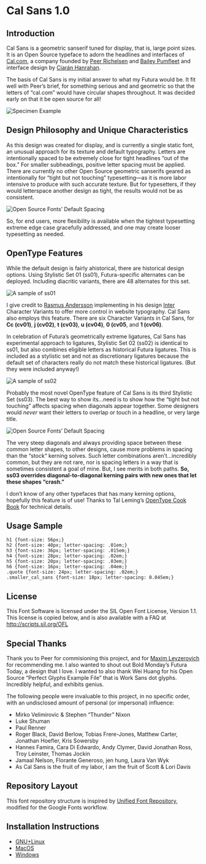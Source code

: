 # Cal Sans 1.0

## Introduction
Cal Sans is a geometric sanserif tuned for display, that is, large point sizes. It is an Open Source typeface to adorn the headlines and interfaces of [Cal.com](https://cal.com/), a company founded by [Peer Richelsen](https://twitter.com/peer_rich) and [Bailey Pumfleet](https://twitter.com/BaileyPumfleet) and interface design by [Ciarán Hanrahan](https://twitter.com/CiaranHan).

The basis of Cal Sans is my initial answer to what my Futura would be. It fit well with Peer’s brief, for something serious and and geometric so that the letters of “cal.com” would have circular shapes throughout. It was decided early on that it be open source for all!

![Specimen Example](calendso/font/documentation/images/blog-specimen.jpg)


## Design Philosophy and Unique Characteristics
As this design was created for display, and is currently a single static font, an unusual approach for its texture and default typography. Letters are intentionally spaced to be extremely close for tight headlines “out of the box.” For smaller subheadings, positive letter spacing must be applied. There are currently no other Open Source geometric sanserifs geared as intentionally for “tight but not touching” typesetting—as it is more labor intensive to produce with such accurate texture. But for typesetters, if they would letterspace another design as tight, the results would not be as consistent.

![Open Source Fonts’ Default Spacing](calendso/font/documentation/images/Default-Spacing.gif)

So, for end users, more flexibility is available when the tightest typesetting extreme edge case gracefully addressed, and one may create looser typesetting as needed.


## OpenType Features
While the default design is fairly ahistorical, there are historical design options. Using Stylistic Set 01 (ss01), Futura-specific alternates can be deployed. Including diacritic variants, there are 48 alternates for this set.

![A sample of ss01](calendso/font/documentation/images/blog-specimen_ss01.jpg)

I give credit to [Rasmus Andersson](https://twitter.com/rsms) implementing in his design [Inter](https://github.com/rsms/inter) Character Variants to offer more control in website typography. Cal Sans also employs this feature. There are six Character Variants in Cal Sans, for **Cc (cv01)**, **j (cv02)**, **t (cv03)**, **u (cv04)**, **0 (cv05**, and **1 (cv06)**.

In celebration of Futura’s geometrically extreme ligatures, Cal Sans has experimental approach to ligatures, Stylistic Set 02 (ss02) is identical to ss01, but also combines eligible letters as historical Futura ligatures. This is included as a stylistic set and not as discretionary ligatures because the default set of characters really do not match these historical ligatures. (But they were included anyway!)

![A sample of ss02](calendso/font/documentation/images/blog-specimen_ss02.jpg)

Probably the most novel OpenType feature of Cal Sans is its third Stylistic Set (ss03). The best way to show its…need is to show how the “tight but not touching” affects spacing when diagonals appear together. Some designers would _never_ want their letters to overlap or touch in a headline, or very large title.

![Open Source Fonts’ Default Spacing](calendso/font/documentation/images/ss03_kerning.gif)

The very steep diagonals and always providing space between these common letter shapes, to other designs, cause more problems in spacing than the “stock“ kerning solves. Such letter combinations aren’t…incredibly common, but they are not rare, nor is spacing letters in a way that is sometimes consistent a goal of mine. But, I see merits in both paths. **So, ss03 overrides diagonal-to-diagonal kerning pairs with new ones that let these shapes “crash.”**


I don’t know of any other typefaces that has many kerning options, hopefully this feature is of use! Thanks to Tal Leming’s [OpenType Cook Book](https://opentypecookbook.com/rules/) for technical details.


## Usage Sample


```
h1 {font-size: 56px;}
h2 {font-size: 40px; letter-spacing: .01em;}
h3 {font-size: 36px; letter-spacing: .015em;}
h4 {font-size: 28px; letter-spacing: .02em;}
h5 {font-size: 20px; letter-spacing: .03em;}
h6 {font-size: 16px; letter-spacing: .04em;}
.quote {font-size: 24px; letter-spacing: .02em;}
.smaller_cal_sans {font-size: 18px; letter-spacing: 0.045em;}
```

## License

This Font Software is licensed under the SIL Open Font License, Version 1.1.
This license is copied below, and is also available with a FAQ at
http://scripts.sil.org/OFL

## Special Thanks
Thank you to Peer for commisioning this project, and for [Maxim Leyzerovich](https://twitter.com/round) for recommending me. I also wanted to shout out Bold Monday’s Futura Today, a design that I love. I wanted to also thank Wei Huang for his Open Source “Perfect Glyphs Example File” that is Work Sans dot glyphs. Incredibly helpful, and exhibits genius.

The following people were invaluable to this project, in no specific order, with an undisclosed amount of personal (or impersonal) influence:

* Mirko Velimirovic & Stephen “Thunder” Nixon
* Luke Shuman
* Paul Renner
* Roger Black, David Berlow, Tobias Frere-Jones, Matthew Carter, Jonathan Hoefler, Kris Sowersby
* Hannes Famira, Cara Di Edwardo, Andy Clymer, David Jonathan Ross, Troy Leinster, Thomas Jockin
* Jamaal Nelson, Florante Generoso, jen hung, Laura Van Wyk
* As Cal Sans is the fruit of my labor, I  am the fruit of Scott & Lori Davis


## Repository Layout

This font repository structure is inspired by [Unified Font Repository](https://github.com/googlefonts/Unified-Font-Repository), modified for the Google Fonts workflow.

## Installation Instructions
- [GNU+Linux](https://wiki.archlinux.org/index.php/fonts#Manual_installation)
- [MacOS](https://support.apple.com/en-us/HT201749)
- [Windows](https://support.microsoft.com/en-us/help/314960/how-to-install-or-remove-a-font-in-windows)
